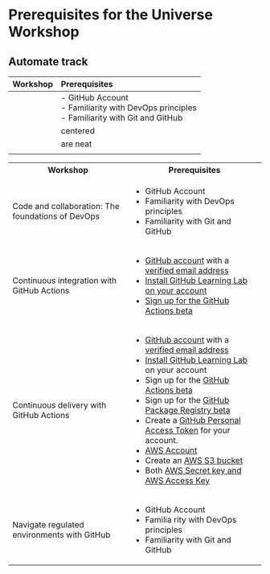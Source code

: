 # Prerequisites for the Universe Workshop

## Automate track
| Workshop      | Prerequisites |
| ------------- |:--------------|
|      | - GitHub Account <br>- Familiarity with DevOps principles <br>- Familiarity with Git and GitHub | 
|     | centered      | 
|  | are neat      | 
| | |


<table>
  <tbody>
    <tr>
      <th>Workshop</th>
      <th align="center">Prerequisites</th>
    </tr>
    <tr>
      <td>Code and collaboration: The foundations of DevOps</td>
      <td>
        <ul>
          <li>GitHub Account</li>
          <li>Familiarity with DevOps principles</li>
          <li>Familiarity with Git and GitHub</li>
        </ul>
      </td>
    </tr>
    <tr>
      <td>Continuous integration with GitHub Actions</td>
      <td>
        <ul>
          <li><a href=https://github.com/join>GitHub account</a> with a <a href=https://help.github.com/en/articles/verifying-your-email-address>verified email address</a></li>
          <li><a href=https://lab.github.com/docs/install>Install GitHub Learning Lab on your account</li>
          <li>Sign up for the <a href=https://github.com/features/actions/signup/?account=>GitHub Actions beta</li>
        </ul>
       </td>
    </tr>
    <tr>
      <td>Continuous delivery with GitHub Actions</td>
      <td>
        <ul>
           <li><a href="https://github.com/join">GitHub account</a> with a <a href="https://help.github.com/en/articles/verifying-your-email-address">verified email address</a></li>
           <li><a href="https://lab.github.com/docs/install">Install GitHub Learning Lab</a> on your account</li>
           <li>Sign up for the <a href="https://github.com/features/actions/signup/?account=">GitHub Actions beta</a></li>
           <li>Sign up for the <a href="https://github.com/features/package-registry">GitHub Package Registry beta</a></li>
           <li>Create a <a href="https://help.github.com/en/github/authenticating-to-github/creating-a-personal-access-token-for-the-command-line">GitHub Personal Access Token</a> for your account.</li>
           <li><a href="https://portal.aws.amazon.com/billing/signup?p=s3&amp;cp=bn&amp;ad=p#/start">AWS Account</a> </li>
           <li>Create an <a href="https://aws.amazon.com/s3/getting-started/?nc=sn&amp;loc=5">AWS S3 bucket</a></li>
           <li>Both <a href="https://docs.aws.amazon.com/general/latest/gr/aws-sec-cred-types.html#access-keys-and-secret-access-keys">AWS Secret key and AWS Access Key</a></li>
        </ul>
       </td>
    </tr>
    <tr>
      <td>Navigate regulated environments with GitHub</td>
      <td>
        <ul>
           <li>GitHub Account</li>
           <li>Familia rity with DevOps principles</li>
           <li>Familiarity with Git and GitHub</li>        </ul>
       </td>
    </tr>
  </tbody>
</table>
